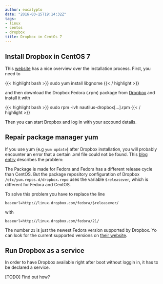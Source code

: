 ```yaml
---
author: eucalypto
date: "2016-03-15T19:14:32Z"
tags:
- linux
- centos
- dropbox
title: Dropbox in CentOs 7
---
```


## Install Dropbox in CentOS 7

This [website] has a nice overview over the installation process. First, you need to

{{< highlight bash >}}
sudo yum install libgnome
{{< / highlight >}}

and then download the Dropbox Fedora (.rpm) package from [Dropbox] and install it with

{{< highlight bash >}}
sudo rpm -ivh nautilus-dropbox[...].rpm
{{< / highlight >}}


Then you can start Dropbox and log in with your accound details.

## Repair package manager yum

If you use yum (e.g `yum update`) after Dropbox installation, you will
probably encounter an error that a certain .xml file could not be found.
This [blog entry] describes the problem:

The Package is made for Fedora and Fedora has a different release cycle
than CentOS. But the package repository configuration of Dropbox
`/etc/yum.repos.d/dropbox.repo` uses the variable `$releasever`, which
is different for Fedora and CentOS.

To solve this problem you have to replace the line

    baseurl=http://linux.dropbox.com/fedora/$releasever/

with

    baseurl=http://linux.dropbox.com/fedora/21/

The number `21` is just the newest Fedora version supported by Dropbox.
Yo can look for the current supported versions on [their website].

## Run Dropbox as a service

In order to have Dropbox available right after boot without loggin in,
it has to be declared a service.

[TODO] Find out how?


[website]: http://computechtips.com/790/install-dropbox-centos-7
[Dropbox]: https://www.dropbox.com/install?os=lnx 
[blog entry]: http://software-engineer.gatsbylee.com/dropbox-yum-update-error-on-centos/
[their website]: https://linux.dropbox.com/fedora/
